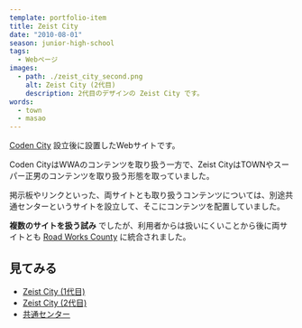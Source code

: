 ```yaml
---
template: portfolio-item
title: Zeist City
date: "2010-08-01"
season: junior-high-school
tags:
  - Webページ
images:
  - path: ./zeist_city_second.png
    alt: Zeist City (2代目)
    description: 2代目のデザインの Zeist City です。
words:
  - town
  - masao
---
```


[Coden City](coden_city) 設立後に設置したWebサイトです。

Coden CityはWWAのコンテンツを取り扱う一方で、Zeist CityはTOWNやスーパー正男のコンテンツを取り扱う形態を取っていました。

掲示板やリンクといった、両サイトとも取り扱うコンテンツについては、別途共通センターというサイトを設立して、そこにコンテンツを配置していました。

**複数のサイトを扱う試み** でしたが、利用者からは扱いにくいことから後に両サイトとも [Road Works County](road_works_county) に統合されました。

## 見てみる
- [Zeist City (1代目)](https://contents.aokashi.net/restore/zeist_1)
- [Zeist City (2代目)](https://contents.aokashi.net/restore/zeist_2)
- [共通センター](https://contents.aokashi.net/restore/share)

